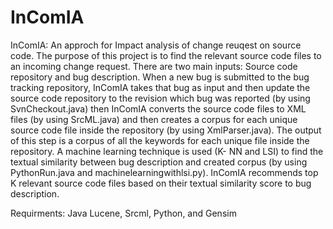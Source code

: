 # InComIA
InComIA: An approch for Impact analysis of change reuqest on source code.
The purpose of this project is to find the relevant source code files to an incoming change request.
There are two main inputs: Source code repository and bug description. 
When a new bug is submitted to the bug tracking repository, InComIA takes that bug as input and then update the source code repository to the revision which bug was reported (by using SvnCheckout.java) then InComIA converts the source code files to XML files (by using SrcML.java)  and then creates a corpus for each unique source code file inside the repository (by using XmlParser.java). The output of this step is a corpus of all the keywords for each unique file inside the repository.
A machine learning technique is used (K- NN and LSI)  to find the textual similarity between bug description and created corpus (by using PythonRun.java and machinelearningwithlsi.py).
InComIA recommends top K relevant source code files based on their textual similarity score to bug description.

Requirments:
Java Lucene, Srcml, Python, and Gensim 
